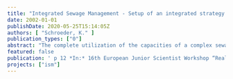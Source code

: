 ```yaml
---
title: "Integrated Sewage Management - Setup of an integrated strategy for the control of the Berlin sewage system"
date: 2002-01-01
publishDate: 2020-05-25T15:14:05Z
authors: [ "Schroeder, K." ]
publication_types: ["0"]
abstract: "The complete utilization of the capacities of a complex sewage system, consisting of networks, storage and control assets, pressurized network and waste water treatment plants, especially for storm weather events is a central task to minimize the pollutant load discharged to receiving waters. With the objective of a minimization of water pollution load within the urban area of Berlin the project “Integrated Sewage Management” has been launched in 2000. The central points of this project are the application of integrated simulation tools for the examination of different management scenarios followed by the definition and installation of an integrated operation concept for the system. Special attention is turned to the combined sewage system where sewer overflows represent a potential risk for river pollution. Real time control of local regulators and thereby the activation of additional storage capacity within the network can lead to an optimization of the overall system. The paper is focusing on the methodology of model building to examine the sewage system and its operation management including geometric setup, measurement campaigns, calibration and validation. Moreover, the application of the model to evaluate the use of a mobile weir within the sewerage and its real time control is stated."
featured: false
publication: ' p 12 *In:* 16th European Junior Scientist Workshop “Real Time Control of Urban Drainage Systems” 7-10 November 2002. Milo, Etna Mountain, Italy. 7. - 10.11.2002'
projects: ["ism"]
---
```


